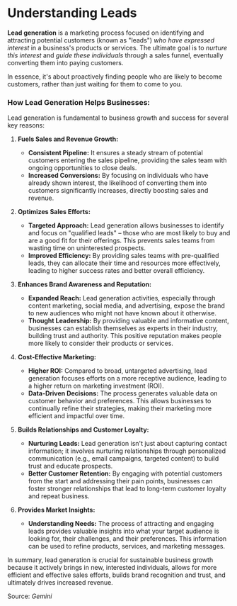 # Understanding Leads

**Lead generation** is a marketing process focused on identifying and attracting potential customers (known as "leads") _*who have expressed interest*_ in a business's products or services. The ultimate goal is to _*nurture this interest*_ and _*guide these individuals*_ through a sales funnel, eventually converting them into paying customers.

In essence, it's about proactively finding people who are likely to become customers, rather than just waiting for them to come to you.

### How Lead Generation Helps Businesses:

Lead generation is fundamental to business growth and success for several key reasons:

1.  **Fuels Sales and Revenue Growth:**
    * **Consistent Pipeline:** It ensures a steady stream of potential customers entering the sales pipeline, providing the sales team with ongoing opportunities to close deals.
    * **Increased Conversions:** By focusing on individuals who have already shown interest, the likelihood of converting them into customers significantly increases, directly boosting sales and revenue.

2.  **Optimizes Sales Efforts:**
    * **Targeted Approach:** Lead generation allows businesses to identify and focus on "qualified leads" – those who are most likely to buy and are a good fit for their offerings. This prevents sales teams from wasting time on uninterested prospects.
    * **Improved Efficiency:** By providing sales teams with pre-qualified leads, they can allocate their time and resources more effectively, leading to higher success rates and better overall efficiency.

3.  **Enhances Brand Awareness and Reputation:**
    * **Expanded Reach:** Lead generation activities, especially through content marketing, social media, and advertising, expose the brand to new audiences who might not have known about it otherwise.
    * **Thought Leadership:** By providing valuable and informative content, businesses can establish themselves as experts in their industry, building trust and authority. This positive reputation makes people more likely to consider their products or services.

4.  **Cost-Effective Marketing:**
    * **Higher ROI:** Compared to broad, untargeted advertising, lead generation focuses efforts on a more receptive audience, leading to a higher return on marketing investment (ROI).
    * **Data-Driven Decisions:** The process generates valuable data on customer behavior and preferences. This allows businesses to continually refine their strategies, making their marketing more efficient and impactful over time.

5.  **Builds Relationships and Customer Loyalty:**
    * **Nurturing Leads:** Lead generation isn't just about capturing contact information; it involves nurturing relationships through personalized communication (e.g., email campaigns, targeted content) to build trust and educate prospects.
    * **Better Customer Retention:** By engaging with potential customers from the start and addressing their pain points, businesses can foster stronger relationships that lead to long-term customer loyalty and repeat business.

6.  **Provides Market Insights:**
    * **Understanding Needs:** The process of attracting and engaging leads provides valuable insights into what your target audience is looking for, their challenges, and their preferences. This information can be used to refine products, services, and marketing messages.

In summary, lead generation is crucial for sustainable business growth because it actively brings in new, interested individuals, allows for more efficient and effective sales efforts, builds brand recognition and trust, and ultimately drives increased revenue.

Source: _Gemini_
